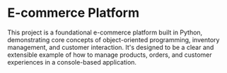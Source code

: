 # E-commerce Platform
This project is a foundational e-commerce platform built in Python, demonstrating core concepts of object-oriented programming, inventory management, and customer interaction. It's designed to be a clear and extensible example of how to manage products, orders, and customer experiences in a console-based application.

